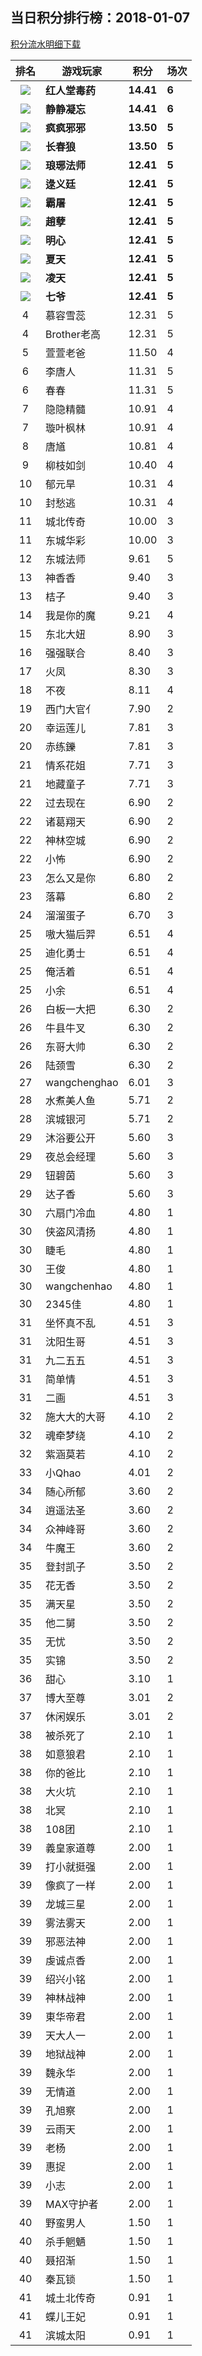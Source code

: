 ## 当日积分排行榜：2018-01-07
[积分流水明细下载](../../data/2018-01/2018-01-07/2018-01-07.csv)

排名|游戏玩家|积分|场次
:---:|---|---|---
![](https://raw.githubusercontent.com/ompc/mir/master/out/img/TOP1.png)|**红人堂毒药**|**14.41**|**6**
![](https://raw.githubusercontent.com/ompc/mir/master/out/img/TOP1.png)|**静静凝忘**|**14.41**|**6**
![](https://raw.githubusercontent.com/ompc/mir/master/out/img/TOP2.png)|**疯疯邪邪**|**13.50**|**5**
![](https://raw.githubusercontent.com/ompc/mir/master/out/img/TOP2.png)|**长春狼**|**13.50**|**5**
![](https://raw.githubusercontent.com/ompc/mir/master/out/img/TOP3.png)|**琅琊法师**|**12.41**|**5**
![](https://raw.githubusercontent.com/ompc/mir/master/out/img/TOP3.png)|**逯义廷**|**12.41**|**5**
![](https://raw.githubusercontent.com/ompc/mir/master/out/img/TOP3.png)|**霸屠**|**12.41**|**5**
![](https://raw.githubusercontent.com/ompc/mir/master/out/img/TOP3.png)|**趙孽**|**12.41**|**5**
![](https://raw.githubusercontent.com/ompc/mir/master/out/img/TOP3.png)|**明心**|**12.41**|**5**
![](https://raw.githubusercontent.com/ompc/mir/master/out/img/TOP3.png)|**夏天**|**12.41**|**5**
![](https://raw.githubusercontent.com/ompc/mir/master/out/img/TOP3.png)|**凌天**|**12.41**|**5**
![](https://raw.githubusercontent.com/ompc/mir/master/out/img/TOP3.png)|**七爷**|**12.41**|**5**
4|慕容雪蕊|12.31|5
4|Brother老高|12.31|5
5|萱萱老爸|11.50|4
6|李唐人|11.31|5
6|春春|11.31|5
7|隐隐精髓|10.91|4
7|璇叶枫林|10.91|4
8|唐馗|10.81|4
9|柳枝如剑|10.40|4
10|郁元旱|10.31|4
10|封愁逃|10.31|4
11|城北传奇|10.00|3
11|东城华彩|10.00|3
12|东城法师|9.61|5
13|神香香|9.40|3
13|桔子|9.40|3
14|我是你的魔|9.21|4
15|东北大妞|8.90|3
16|强强联合|8.40|3
17|火凤|8.30|3
18|不夜|8.11|4
19|西门大官亻|7.90|2
20|幸运莲儿|7.81|3
20|赤练鑠|7.81|3
21|情系花姐|7.71|3
21|地藏童子|7.71|3
22|过去现在|6.90|2
22|诸葛翔天|6.90|2
22|神林空城|6.90|2
22|小怖|6.90|2
23|怎么又是你|6.80|2
23|落幕|6.80|2
24|溜溜蛋子|6.70|3
25|嗷大猫后羿|6.51|4
25|迪化勇士|6.51|4
25|俺活着|6.51|4
25|小余|6.51|4
26|白板一大把|6.30|2
26|牛县牛叉|6.30|2
26|东哥大帅|6.30|2
26|陆颈雪|6.30|2
27|wangchenghao|6.01|3
28|水煮美人鱼|5.71|2
28|滨城银河|5.71|2
29|沐浴要公开|5.60|3
29|夜总会经理|5.60|3
29|钮碧茵|5.60|3
29|达子香|5.60|3
30|六扇门冷血|4.80|1
30|侠盗风清扬|4.80|1
30|睫毛|4.80|1
30|王俊|4.80|1
30|wangchenhao|4.80|1
30|2345佳|4.80|1
31|坐怀真不乱|4.51|3
31|沈阳生哥|4.51|3
31|九二五五|4.51|3
31|简单情|4.51|3
31|二画|4.51|3
32|施大大的大哥|4.10|2
32|魂牵梦绕|4.10|2
32|紫涵莫若|4.10|2
33|小Qhao|4.01|2
34|随心所郁|3.60|2
34|逍遥法圣|3.60|2
34|众神峰哥|3.60|2
34|牛魔王|3.60|2
35|登封凯子|3.50|2
35|花无香|3.50|2
35|满天星|3.50|2
35|他二舅|3.50|2
35|无忧|3.50|2
35|实锦|3.50|2
36|甜心|3.10|1
37|博大至尊|3.01|2
37|休闲娱乐|3.01|2
38|被杀死了|2.10|1
38|如意狼君|2.10|1
38|你的爸比|2.10|1
38|大火坑|2.10|1
38|北冥|2.10|1
38|108团|2.10|1
39|義皇家道尊|2.00|1
39|打小就挺强|2.00|1
39|像疯了一样|2.00|1
39|龙城三星|2.00|1
39|雾法雾天|2.00|1
39|邪恶法神|2.00|1
39|虔诚点香|2.00|1
39|绍兴小铭|2.00|1
39|神林战神|2.00|1
39|東华帝君|2.00|1
39|天大人一|2.00|1
39|地狱战神|2.00|1
39|魏永华|2.00|1
39|无情道|2.00|1
39|孔旭察|2.00|1
39|云雨天|2.00|1
39|老杨|2.00|1
39|惠捉|2.00|1
39|小志|2.00|1
39|MAX守护者|2.00|1
40|野蛮男人|1.50|1
40|杀手魍魉|1.50|1
40|聂招渐|1.50|1
40|秦瓦锁|1.50|1
41|城土北传奇|0.91|1
41|蝶儿王妃|0.91|1
41|滨城太阳|0.91|1
